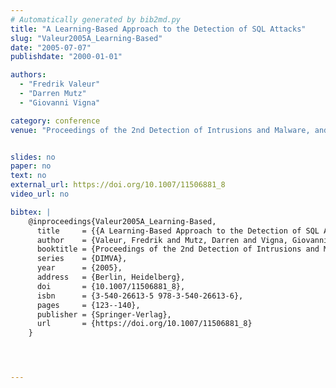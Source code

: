 ```yaml
---
# Automatically generated by bib2md.py
title: "A Learning-Based Approach to the Detection of SQL Attacks"
slug: "Valeur2005A_Learning-Based"
date: "2005-07-07"
publishdate: "2000-01-01"

authors:
  - "Fredrik Valeur"
  - "Darren Mutz"
  - "Giovanni Vigna"

category: conference
venue: "Proceedings of the 2nd Detection of Intrusions and Malware, and Vulnerability Assessment (DIMVA)"


slides: no
paper: no
text: no
external_url: https://doi.org/10.1007/11506881_8
video_url: no

bibtex: |
    @inproceedings{Valeur2005A_Learning-Based,
      title     = {{A Learning-Based Approach to the Detection of SQL Attacks}},
      author    = {Valeur, Fredrik and Mutz, Darren and Vigna, Giovanni},
      booktitle = {Proceedings of the 2nd Detection of Intrusions and Malware, and Vulnerability Assessment},
      series    = {DIMVA},
      year      = {2005},
      address   = {Berlin, Heidelberg},
      doi       = {10.1007/11506881_8},
      isbn      = {3-540-26613-5 978-3-540-26613-6},
      pages     = {123--140},
      publisher = {Springer-Verlag},
      url       = {https://doi.org/10.1007/11506881_8}
    }




---
```


